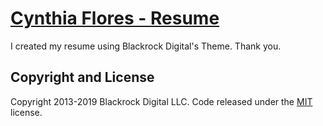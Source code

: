 # [Cynthia Flores - Resume](https://liamloft.github.io/Resume-C/)

I created my resume using Blackrock Digital's Theme. Thank you. 

## Copyright and License

Copyright 2013-2019 Blackrock Digital LLC. Code released under the [MIT](https://github.com/BlackrockDigital/startbootstrap-resume/blob/gh-pages/LICENSE) license.
